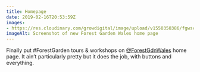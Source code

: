 ```yaml
---
title: Homepage
date: 2019-02-16T20:53:59Z
images: 
- https://res.cloudinary.com/growdigital/image/upload/v1550350386/fgwscreenshot-190216.png
imageAlt: Screenshot of new Forest Garden Wales home page
---
```


Finally put #ForestGarden tours & workshops on [@ForestGdnWales](https://mobile.twitter.com/ForestGdnWales) home page. It ain’t particularly pretty but it does the job, with buttons and everything.
